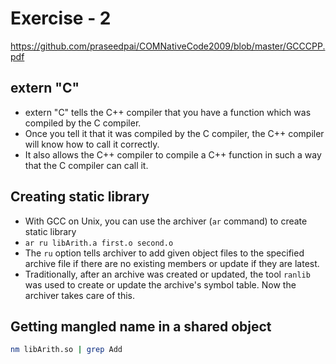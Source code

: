 # Exercise - 2

<https://github.com/praseedpai/COMNativeCode2009/blob/master/GCCCPP.pdf>

## extern "C"

- extern "C" tells the C++ compiler that you have a function which was compiled by the C compiler.
- Once you tell it that it was compiled by the C compiler, the C++ compiler will know how to call it correctly.
- It also allows the C++ compiler to compile a C++ function in such a way that the C compiler can call it.

## Creating static library

- With GCC on Unix, you can use the archiver (`ar` command) to create static library
- `ar ru libArith.a first.o second.o`
- The `ru` option tells archiver to add given object files to the specified archive file if there are no existing members or update if they are latest.
- Traditionally, after an archive was created or updated, the tool `ranlib` was used to create or update the archive's symbol table. Now the archiver takes care of this.

## Getting mangled name in a shared object
```bash
nm libArith.so | grep Add
```